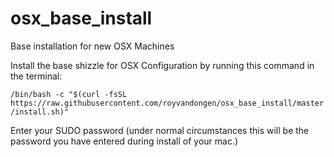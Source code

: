 # osx_base_install
Base installation for new OSX Machines

Install the base shizzle for OSX Configuration by running this command in the terminal: 

```/bin/bash -c "$(curl -fsSL https://raw.githubusercontent.com/royvandongen/osx_base_install/master/install.sh)"```

Enter your SUDO password (under normal circumstances this will be the password you have entered during install of your mac.)

